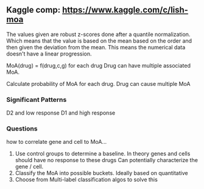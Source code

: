 ##

## Kaggle comp: https://www.kaggle.com/c/lish-moa

The values given are robust z-scores done after a quantile normalization. Which means that the value is based on the mean based on the order and then given the deviation from the mean. This means the numerical data doesn't have a linear progression.

MoA(drug) = f(drug,c,g) for each drug
Drug can have multiple associated MoA.

Calculate probability of MoA for each drug.
Drug can cause multiple MoA



### Significant Patterns
D2 and low response
D1 and high response

### Questions
how to correlate gene and cell to MoA...

   1. Use control groups to determine a baseline. In theory genes and cells should have no response to these drugs Can potentially characterize the gene / cell.
   1. Classify the MoA into possible buckets. Ideally based on quantitative
   1. Choose from Multi-label classification algos to solve this
